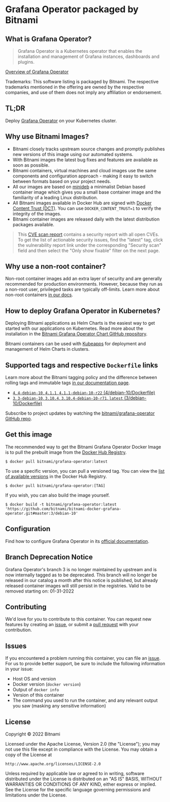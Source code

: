 # Grafana Operator packaged by Bitnami

## What is Grafana Operator?

> Grafana Operator is a Kubernetes operator that enables the installation and management of Grafana instances, dashboards and plugins.

[Overview of Grafana Operator](https://github.com/integr8ly/grafana-operator)

Trademarks: This software listing is packaged by Bitnami. The respective trademarks mentioned in the offering are owned by the respective companies, and use of them does not imply any affiliation or endorsement.

## TL;DR

Deploy [Grafana Operator](https://github.com/integr8ly/grafana-operator/tree/master/documentation) on your Kubernetes cluster.

## Why use Bitnami Images?

* Bitnami closely tracks upstream source changes and promptly publishes new versions of this image using our automated systems.
* With Bitnami images the latest bug fixes and features are available as soon as possible.
* Bitnami containers, virtual machines and cloud images use the same components and configuration approach - making it easy to switch between formats based on your project needs.
* All our images are based on [minideb](https://github.com/bitnami/minideb) a minimalist Debian based container image which gives you a small base container image and the familiarity of a leading Linux distribution.
* All Bitnami images available in Docker Hub are signed with [Docker Content Trust (DCT)](https://docs.docker.com/engine/security/trust/content_trust/). You can use `DOCKER_CONTENT_TRUST=1` to verify the integrity of the images.
* Bitnami container images are released daily with the latest distribution packages available.

> This [CVE scan report](https://quay.io/repository/bitnami/grafana-operator?tab=tags) contains a security report with all open CVEs. To get the list of actionable security issues, find the "latest" tag, click the vulnerability report link under the corresponding "Security scan" field and then select the "Only show fixable" filter on the next page.

## Why use a non-root container?

Non-root container images add an extra layer of security and are generally recommended for production environments. However, because they run as a non-root user, privileged tasks are typically off-limits. Learn more about non-root containers [in our docs](https://docs.bitnami.com/tutorials/work-with-non-root-containers/).

## How to deploy Grafana Operator in Kubernetes?

Deploying Bitnami applications as Helm Charts is the easiest way to get started with our applications on Kubernetes. Read more about the installation in the [Bitnami Grafana Operator Chart GitHub repository](https://github.com/bitnami/charts/tree/master/bitnami/grafana-operator).

Bitnami containers can be used with [Kubeapps](https://kubeapps.com/) for deployment and management of Helm Charts in clusters.

## Supported tags and respective `Dockerfile` links

Learn more about the Bitnami tagging policy and the difference between rolling tags and immutable tags [in our documentation page](https://docs.bitnami.com/tutorials/understand-rolling-tags-containers/).


* [`4`, `4-debian-10`, `4.1.1`, `4.1.1-debian-10-r22` (4/debian-10/Dockerfile)](https://github.com/bitnami/bitnami-docker-grafana-operator/blob/4.1.1-debian-10-r22/4/debian-10/Dockerfile)
* [`3`, `3-debian-10`, `3.10.4`, `3.10.4-debian-10-r71`, `latest` (3/debian-10/Dockerfile)](https://github.com/bitnami/bitnami-docker-grafana-operator/blob/3.10.4-debian-10-r71/3/debian-10/Dockerfile)

Subscribe to project updates by watching the [bitnami/grafana-operator GitHub repo](https://github.com/bitnami/bitnami-docker-grafana-operator).

## Get this image

The recommended way to get the Bitnami Grafana Operator Docker Image is to pull the prebuilt image from the [Docker Hub Registry](https://hub.docker.com/r/bitnami/grafana-operator).

```console
$ docker pull bitnami/grafana-operator:latest
```

To use a specific version, you can pull a versioned tag. You can view the [list of available versions](https://hub.docker.com/r/bitnami/grafana-operator/tags/) in the Docker Hub Registry.

```console
$ docker pull bitnami/grafana-operator:[TAG]
```

If you wish, you can also build the image yourself.

```console
$ docker build -t bitnami/grafana-operator:latest 'https://github.com/bitnami/bitnami-docker-grafana-operator.git#master:3/debian-10'
```

## Configuration

Find how to configure Grafana Operator in its [official documentation](https://github.com/integr8ly/grafana-operator/tree/master/documentation).

## Branch Deprecation Notice

Grafana Operator's branch 3 is no longer maintained by upstream and is now internally tagged as to be deprecated. This branch will no longer be released in our catalog a month after this notice is published, but already released container images will still persist in the registries. Valid to be removed starting on: 01-31-2022

## Contributing

We'd love for you to contribute to this container. You can request new features by creating an [issue](https://github.com/bitnami/bitnami-docker-grafana-operator/issues), or submit a [pull request](https://github.com/bitnami/bitnami-docker-grafana-operator/pulls) with your contribution.

## Issues

If you encountered a problem running this container, you can file an [issue](https://github.com/bitnami/bitnami-docker-grafana-operator/issues/new). For us to provide better support, be sure to include the following information in your issue:

- Host OS and version
- Docker version (`docker version`)
- Output of `docker info`
- Version of this container
- The command you used to run the container, and any relevant output you saw (masking any sensitive information)

## License
Copyright &copy; 2022 Bitnami

Licensed under the Apache License, Version 2.0 (the "License");
you may not use this file except in compliance with the License.
You may obtain a copy of the License at

    http://www.apache.org/licenses/LICENSE-2.0

Unless required by applicable law or agreed to in writing, software
distributed under the License is distributed on an "AS IS" BASIS,
WITHOUT WARRANTIES OR CONDITIONS OF ANY KIND, either express or implied.
See the License for the specific language governing permissions and
limitations under the License.
